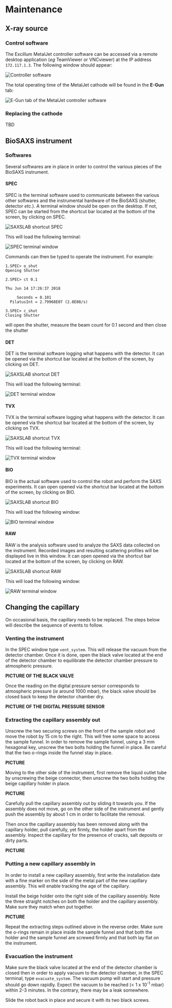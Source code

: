 # Maintenance

## X-ray source

### Control software

The Excillum MetalJet controller software can be accessed via a remote desktop application (*eg* TeamViewer or VNCviewer) at the IP address `172.117.1.3`. The following window should appear:

![Controller software](img/MetalJet_controller_1.png)

The total operating time of the MetalJet cathode will be found in the **E-Gun** tab:

![E-Gun tab of the MetalJet controller software](img/MetalJet_controller_E-gun.png)

### Replacing the cathode

TBD

## BioSAXS instrument

### Softwares

Several softwares are in place in order to control the various pieces of the BioSAXS instrument.

#### SPEC

SPEC is the terminal software used to communicate between the various other softwares and the instrumental hardware of the BioSAXS (shutter, detector *etc*.). A terminal window should be open on the desktop. If not, SPEC can be started from the shortcut bar located at the bottom of the screen, by clicking on SPEC.

![SAXSLAB shortcut SPEC](img/saxslab_shortcuts_spec.png)

This will load the following terminal:

![SPEC terminal window](img/spec_window.png)

Commands can then be typed to operate the instrument. For example:

```
1.SPEC> o_shut
Opening Shutter

2.SPEC> ct 0.1

Thu Jun 14 17:26:37 2018

     Seconds = 0.101
  PilatusInt = 2.79968E07 (2.8E08/s)

3.SPEC> c_shut
Closing Shutter

```

will open the shutter, measure the beam count for 0.1 second and then close the shutter

#### DET

DET is the terminal software logging what happens with the detector. It can be opened via the shortcut bar located at the bottom of the screen, by clicking on DET.

![SAXSLAB shortcut DET](img/saxslab_shortcuts_det.png)

This will load the following terminal:

![DET terminal window](img/det_window.png)

#### TVX

TVX is the terminal software logging what happens with the detector. It can be opened via the shortcut bar located at the bottom of the screen, by clicking on TVX.

![SAXSLAB shortcut TVX](img/saxslab_shortcuts_tvx.png)

This will load the following terminal:

![TVX terminal window](img/tvx_window.png)

#### BIO

BIO is the actual software used to control the robot and perform the SAXS experiments. It can open opened via the shortcut bar located at the bottom of the screen, by clicking on BIO.

![SAXSLAB shortcut BIO](img/saxslab_shortcuts_bio.png)

This will load the following window:

![BIO terminal window](img/bio_window.png)

#### RAW

RAW is the analysis software used to analyze the SAXS data collected on the instrument. Recorded images and resulting scattering profiles will be displayed live in this window. It can open opened via the shortcut bar located at the bottom of the screen, by clicking on RAW.

![SAXSLAB shortcut RAW](img/saxslab_shortcuts_raw.png)

This will load the following window:

![RAW terminal window](img/raw_window.png)

## Changing the capillary

On occasional basis, the capillary needs to be replaced. The steps below will describe the sequence of events to follow.

### Venting the instrument

In the SPEC window type `vent_system`. This will release the vacuum from the detector chamber. Once it is done, open the black valve located at the end of the detector chamber to equilibrate the detector chamber pressure to atmospheric pressure.

**PICTURE OF THE BLACK VALVE**

Once the reading on the digital pressure sensor corresponds to atmospheric pressure  (*ie* around 1000 mbar), the black valve should be closed back to keep the detector chamber dry.

**PICTURE OF THE DIGITAL PRESSURE SENSOR**

### Extracting the capillary assembly out

Unscrew the two securing screws on the front of the sample robot and move the robot by 15 cm to the right. This will free some space to access the sample funnel. In order to remove the sample funnel, using a 3 mm hexagonal key, unscrew the two bolts holding the funnel in place. Be careful that the two o-rings inside the funnel stay in place.

**PICTURE**

Moving to the other side of the instrument, first remove the liquid outlet tube by unscrewing the beige connector, then unscrew the two bolts holding the beige capillary holder in place.

**PICTURE**

Carefully pull the capillary assembly out by sliding it towards you. If the assembly does not move, go on the other side of the instrument and gently push the assembly by about 1 cm in order to facilitate the removal.

Then once the capillary assembly has been removed along with the capillary holder, pull carefully, yet firmly, the holder apart from the assembly. Inspect the capillary for the presence of cracks, salt deposits or dirty parts.

**PICTURE**

### Putting a new capillary assembly in

In order to install a new capillary assembly, first write the installation date with a fine marker on the side of the metal part of the new capillary assembly. This will enable tracking the age of the capillary.

Install the beige holder onto the right side of the capillary assembly. Note the three straight notches on both the holder and the capillary assembly. Make sure they match when put together.

**PICTURE**

Repeat the extracting steps outlined above in the reverse order. Make sure the o-rings remain in place inside the sample funnel and that both the holder and the sample funnel are screwed firmly and that both lay flat on the instrument.

### Evacuation the instrument

Make sure the black valve located at the end of the detector chamber is closed then in order to apply vacuum to the detector chamber, in the SPEC terminal, type `evacuate_system`. The vacuum pump will start and pressure should go down rapidly. Expect the vacuum to be reached (< 1 x 10<sup>-1</sup> mbar) within 2-3 minutes. In the contrary, there may be a leak somewhere.

Slide the robot back in place and secure it with its two black screws.
